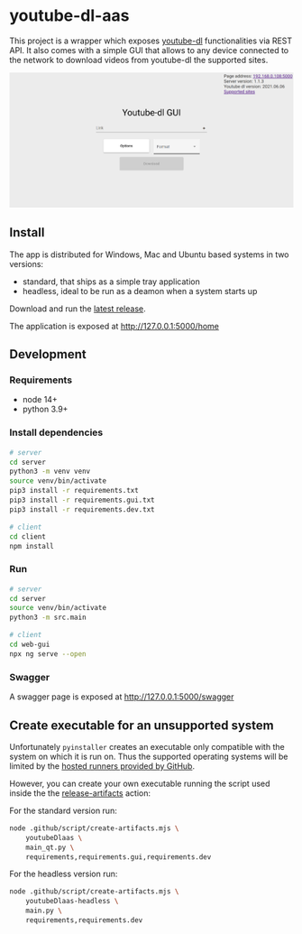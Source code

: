 # youtube-dl-aas

This project is a wrapper which exposes [youtube-dl](https://github.com/ytdl-org/youtube-dl) functionalities via REST API. It also comes with a simple GUI that allows to any device connected to the network to download videos from youtube-dl the supported sites. 

![homescreen](readme-resources/home.png)

## Install

The app is distributed for Windows, Mac and Ubuntu based systems in two versions:
- standard, that ships as a simple tray application
- headless, ideal to be run as a deamon when a system starts up

Download and run the [latest release](https://github.com/FlamingTuri/url-builder/releases).

The application is exposed at http://127.0.0.1:5000/home

## Development

### Requirements

- node 14+
- python 3.9+

### Install dependencies

```bash
# server
cd server
python3 -m venv venv
source venv/bin/activate
pip3 install -r requirements.txt
pip3 install -r requirements.gui.txt
pip3 install -r requirements.dev.txt
```

```bash
# client
cd client
npm install
```

### Run

```bash
# server
cd server
source venv/bin/activate
python3 -m src.main
```

```bash
# client
cd web-gui
npx ng serve --open
```

### Swagger

A swagger page is exposed at http://127.0.0.1:5000/swagger

## Create executable for an unsupported system

Unfortunately `pyinstaller` creates an executable only compatible with the system on which it is run on. Thus the supported operating systems will be limited by the [hosted runners provided by GitHub](https://docs.github.com/en/actions/using-github-hosted-runners/about-github-hosted-runners).

However, you can create your own executable running the script used inside the the [release-artifacts](.github/workflows/release-artifacts.yml) action:

For the standard version run:
```bash
node .github/script/create-artifacts.mjs \
    youtubeDlaas \
    main_qt.py \
    requirements,requirements.gui,requirements.dev
```

For the headless version run:
```bash
node .github/script/create-artifacts.mjs \
    youtubeDlaas-headless \
    main.py \
    requirements,requirements.dev
```
